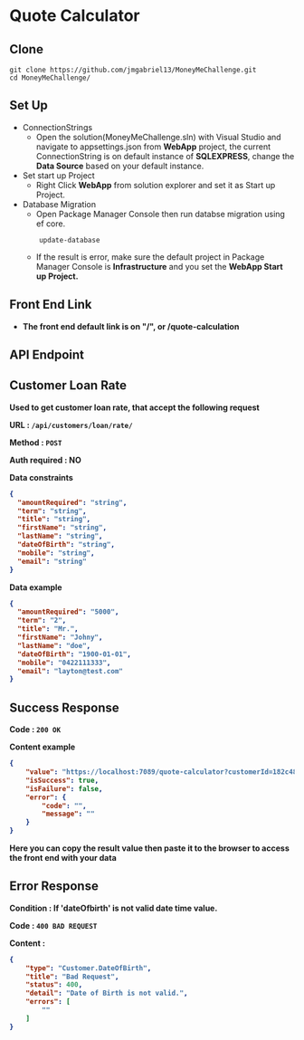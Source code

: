 # Quote Calculator

## Clone

```shell
git clone https://github.com/jmgabriel13/MoneyMeChallenge.git
cd MoneyMeChallenge/
```

## Set Up
- ConnectionStrings
    - Open the solution(MoneyMeChallenge.sln) with Visual Studio and navigate to appsettings.json from <b>WebApp</b> project, the current ConnectionString is on default instance of <b>SQLEXPRESS</b>, change the <b>Data Source</b> based on your default instance.
- Set start up Project
    - Right Click <b>WebApp</b> from solution explorer and set it as Start up Project.
- Database Migration
    - Open Package Manager Console then run databse migration using ef core.
    ```shell
        update-database
    ```
    - If the result is error, make sure the default project in Package Manager Console is <b>Infrastructure</b> and you set the <b>WebApp<b> Start up Project.
 
## Front End Link
- The front end default link is on <b>"/"</b>, or <b>/quote-calculation</b>

## API Endpoint

## Customer Loan Rate

Used to get customer loan rate, that accept the following request

**URL** : `/api/customers/loan/rate/`

**Method** : `POST`

**Auth required** : NO

**Data constraints**

```json
{
  "amountRequired": "string",
  "term": "string",
  "title": "string",
  "firstName": "string",
  "lastName": "string",
  "dateOfBirth": "string",
  "mobile": "string",
  "email": "string"
}
```

**Data example**

```json
{
  "amountRequired": "5000",
  "term": "2",
  "title": "Mr.",
  "firstName": "Johny",
  "lastName": "doe",
  "dateOfBirth": "1900-01-01",
  "mobile": "0422111333",
  "email": "layton@test.com"
}
```

## Success Response

**Code** : `200 OK`

**Content example**

```json
{
    "value": "https://localhost:7089/quote-calculator?customerId=182c4852-3876-4deb-97d6-fee1057d8baa",
    "isSuccess": true,
    "isFailure": false,
    "error": {
        "code": "",
        "message": ""
    }
}
```
**Here you can copy the result value then paste it to the browser to access the front end with your data**

## Error Response

**Condition** : If 'dateOfbirth' is not valid date time value.

**Code** : `400 BAD REQUEST`

**Content** :

```json
{
    "type": "Customer.DateOfBirth",
    "title": "Bad Request",
    "status": 400,
    "detail": "Date of Birth is not valid.",
    "errors": [
        ""
    ]
}
```
    
